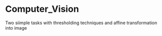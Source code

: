 # Computer_Vision
Two siimple tasks with thresholding techniques and affine transformation into image
